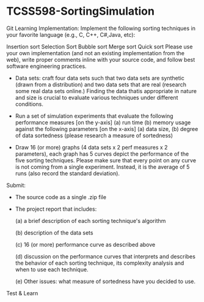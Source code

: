 # TCSS598-SortingSimulation
Git Learning
Implementation: Implement the following sorting techniques in your favorite language (e.g., C, C++, C#,Java, etc):

  Insertion sort
  Selection Sort
  Bubble sort
  Merge sort
  Quick sort
Please use your own implementation (and not an existing implementation from the web), write proper comments inline with your source code, and follow best software engineering practices.

 

- Data sets: craft four data sets such that two data sets are synthetic (drawn from a distribution) and two data sets that are real (research some real data sets online.) Finding the data thatis appropriate in nature and size is crucial to evaluate various techniques under different conditions.

 

- Run a set of simulation experiments that evaluate the following performance measures [on the y-axis] (a) run time (b) memory usage against the following parameters [on the x-axis] (a) data size, (b) degree of data sortedness (please research a measure of sortedness)

 

- Draw 16 (or more) graphs (4 data sets x 2 perf measures x 2 parameters), each graph has 5 curves depict the performance of the five sorting techniques. Please make sure that every point on any curve is not coming from a single experiment. Instead, it is the average of 5 runs (also record the standard deviation).

 

Submit:

- The source code as a single .zip file

- The project report that includes:

    (a) a brief description of each sorting technique's algorithm

    (b) description of the data sets 

    (c) 16 (or more) performance curve as described above

    (d) discussion on the performance curves that interprets and describes the behavior of each sorting technique, its complexity analysis and when to use each technique. 

    (e) Other issues: what measure of sortedness have you decided to use. 

Test & Learn
